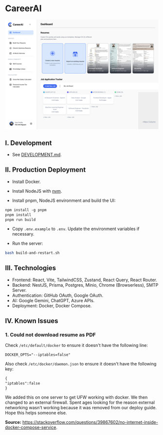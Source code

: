 # CareerAI

![](apps/client/public/screenshots/careerai.png)

## I. Development

- See [DEVELOPMENT.md](DEVELOPMENT.md).

## II. Production Deployment

- Install Docker.

- Install NodeJS with [nvm](https://github.com/nvm-sh/nvm).

- Install pnpm, NodeJS environment and build the UI:

```
npm install -g pnpm
pnpm install
pnpm run build
```

- Copy `.env.example` to `.env`. Update the environment variables if necessary.

- Run the server:

```sh
bash build-and-restart.sh
```

## III. Technologies

- Frontend: React, Vite, TailwindCSS, Zustand, React Query, React Router.
- Backend: NestJS, Prisma, Postgres, Minio, Chrome (Browserless), SMTP Server.
- Authentication: GitHub OAuth, Google OAuth.
- AI: Google Gemini, ChatGPT, Azure APIs.
- Deployment: Docker, Docker Compose.


## IV. Known Issues

### 1. Could not download resume as PDF

Check `/etc/default/docker` to ensure it doesn't have the following line:

```
DOCKER_OPTS="--iptables=false"
```

Also check `/etc/docker/daemon.json` to ensure it doesn't have the following key:

```
{
"iptables":false
}
```

We added this on one server to get UFW working with docker. We then changed to an external firewall. Spent ages looking for the reason external networking wasn't working because it was removed from our deploy guide. Hope this helps someone else.

**Source:** <https://stackoverflow.com/questions/39867602/no-internet-inside-docker-compose-service>.
